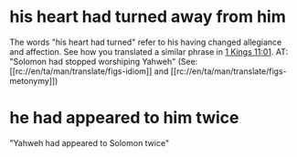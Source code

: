 # his heart had turned away from him

The words "his heart had turned" refer to his having changed allegiance and affection. See how you translated a similar phrase in [1 Kings 11:01](./01.md). AT: "Solomon had stopped worshiping Yahweh" (See: [[rc://en/ta/man/translate/figs-idiom]] and [[rc://en/ta/man/translate/figs-metonymy]])

# he had appeared to him twice

"Yahweh had appeared to Solomon twice"

